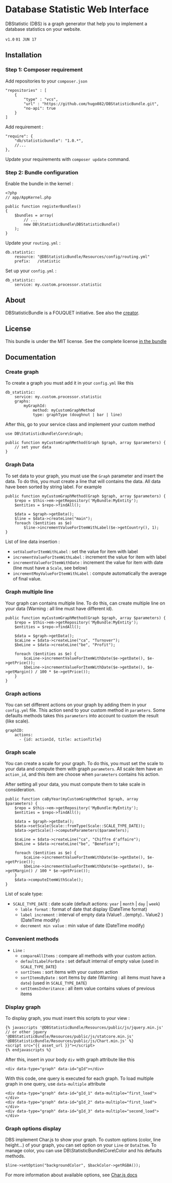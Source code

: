 
# Database Statistic Web Interface

DBStatistic (DBS) is a graph generator that help you to implement a database statistics on your website.

`v1.0` `01 JUN 17`

## Installation

### Step 1: Composer requirement

Add repositories to your `composer.json`

    "repositories" : [
        {
            "type" : "vcs",
            "url" : "https://github.com/hugo082/DBStatisticBundle.git",
            "no-api": true
        }
    ]

Add requirement :

    "require": {
        "db/statisticbundle": "1.0.*",
        //...
    },

Update your requirements with `composer update` command.

### Step 2: Bundle configuration

Enable the bundle in the kernel :

    <?php
    // app/AppKernel.php

    public function registerBundles()
    {
        $bundles = array(
            // ...
            new DB\StatisticBundle\DBStatisticBundle()
        );
    }

Update your `routing.yml` :

    db.statistic:
        resource: "@DBStatisticBundle/Resources/config/routing.yml"
        prefix:   /statistic

Set up your `config.yml` :

    db_statistic:
        service: my.custom.processor.statistic

## About

DBStatisticBundle is a FOUQUET initiative.
See also the [creator](https://github.com/hugo082).

## License

This bundle is under the MIT license. See the complete license [in the bundle](LICENSE)

## Documentation

### Create graph

To create a graph you must add it in your `config.yml` like this

    db_statistic:
        service: my.custom.processor.statistic
        graphs:
            myGraphId:
                method: myCustomGraphMethod
                type: graphType (doughnut | bar | line)

After this, go to your service class and implement your custom method

    use DB\StatisticBundle\Core\Graph;
    
    public function myCustomGraphMethod(Graph $graph, array $parameters) {
        // set your data
    }

### Graph Data

To set data to your graph, you must use the `Graph` parameter and insert the data. To do this, you must create a line that 
will contains the data. All data have been sorted by string label.
For example

    public function myCustomGraphMethod(Graph $graph, array $parameters) {
        $repo = $this->em->getRepository('MyBundle:MyEntity');
        $entities = $repo->findAll();

        $data = $graph->getData();
        $line = $data->createLine("main");
        foreach ($entities as $e)
            $line->incrementValueForItemWithLabel($e->getCountry(), 1);
    }

List of line data insertion :
- `setValueForItemWithLabel` : set the value for item with label
- `incrementValueForItemWithLabel` : increment the value for item with label
- `incrementValueForItemWithDate` : increment the value for item with date (line must have a `Scale`, see below)
- `incrementMoyValueForItemWithLabel` : compute automatically the average of final value.

### Graph multiple line 

Your graph can contains multiple line. To do this, can create multiple line on your data (Warning : all line must have 
different id).

    public function myCustomGraphMethod(Graph $graph, array $parameters) {
        $repo = $this->em->getRepository('MyBundle:MyEntity');
        $entities = $repo->findAll();

        $data = $graph->getData();
        $caLine = $data->createLine("ca", "Turnover");
        $beLine = $data->createLine("be", "Profit");

        foreach ($entities as $e) {
            $caLine->incrementValueForItemWithDate($e->getDate(), $e->getPrice());
            $beLine->incrementValueForItemWithDate($e->getDate(), $e->getMargin() / 100 * $e->getPrice());
        }
    }
    
### Graph actions

You can set different actions on your graph by adding them in your `config.yml` file. This action send to your custom 
method in `paramters`. Some defaults methods takes this `parameters` into account to custom the result (like scale).

    graphID:
        actions:
          - {id: actionId, title: actionTitle}
    
### Graph scale

You can create a scale for your graph. To do this, you must set the scale to your data and compute them with graph `parameters`.
All scale item have an `action_id`, and this item are choose when `parameters` contains his action. 

After setting all your data, you must compute them to take scale in consideration.

    public function caByYear(myCustomGraphMethod $graph, array $parameters) {
        $repo = $this->em->getRepository('MyBundle:MyEntity');
        $entities = $repo->findAll();

        $data = $graph->getData();
        $data->setScale(Scale::fromType(Scale::SCALE_TYPE_DATE));
        $data->getScale()->computeParameters($parameters);

        $caLine = $data->createLine("ca", "Chiffre d'affaire");
        $beLine = $data->createLine("be", "Benefice");

        foreach ($entities as $e) {
            $caLine->incrementValueForItemWithDate($e->getDate(), $e->getPrice());
            $beLine->incrementValueForItemWithDate($e->getDate(), $e->getMargin() / 100 * $e->getPrice());
        }
        $data->computeItemWithScale();
    }

List of scale type:
- `SCALE_TYPE_DATE` : date scale (default actions: `year` | `month` | `day` | `week`)
    - `lable format` : format of date that display (DateTime format)
    - `label increment` : interval of empty data (Value1 ..(empty).. Value2 ) (DateTime modify)
    - `decrement min value` : min value of date (DateTime modify)
    
### Convenient methods

- `Line` :
    - `compareAllItems` : compare all methods with your custom action.
    - `defaultLabelForDate` : set default internal of empty value (used in `SCALE_TYPE_DATE`)
    - `sortItems` : sort items with your custom action
    - `sortItemsByDate` : sort items by date (Warning : all items must have a `date`) (used in `SCALE_TYPE_DATE`)
    - `setItemsInheritance` : all item value contains values of previous items

### Display graph

To display graph, you must insert this scripts to your view :

    {% javascripts '@DBStatisticBundle/Resources/public/js/jquery.min.js' // or other jquery
    '@DBStatisticBundle/Resources/public/js/statcore.min.js'
    '@DBStatisticBundle/Resources/public/js/Chart.min.js' %}
    <script src="{{ asset_url }}"></script>
    {% endjavascripts %}
    
After this, insert in your body `div` with graph attribute like this

    <div data-type="graph" data-id="gId"></div>
    
With this code, one query is executed for each graph. To load multiple graph in one query, use `data-multiple` attribute

    <div data-type="graph" data-id="gId_1" data-multiple="first_load"></div>
    <div data-type="graph" data-id="gId_2" data-multiple="first_load"></div>
    <div data-type="graph" data-id="gId_3" data-multiple="second_load"></div>
    
### Graph options display

DBS implement Char.js to show your graph. To custom options (color, line height...) of your graph, you can set option on 
your `Line` or `DataItem`.
To manage color, you can use DB\StatisticBundle\Core\Color and his defaults methods.

    $line->setOption("backgroundColor", $backColor->getRGBA());
    
For more information about available options, see [Char.js docs](http://www.chartjs.org/docs/latest/)